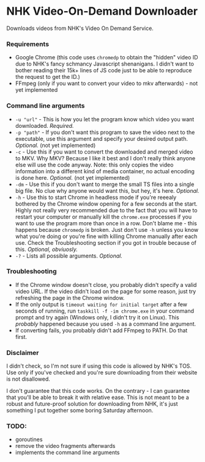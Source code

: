 # NHK Video-On-Demand Downloader

Downloads videos from NHK's Video On Demand Service.

### Requirements
- Google Chrome (this code uses `chromedp` to obtain the "hidden" video ID due to NHK's fancy schmancy Javascript shenanigans. I didn't want to bother reading their 15k+ lines of JS code just to be able to reproduce the request to get the ID.)
- FFmpeg (only if you want to convert your video to mkv afterwards) - not yet implemented

### Command line arguments
- `-u "url"` - This is how you let the program know which video you want downloaded. *Required.*
- `-p "path"` - If you don't want this program to save the video next to the executable, use this argument and specify your desired output path. *Optional.* (not yet implemented)
- `-c` - Use this if you want to convert the downloaded and merged video to MKV. Why MKV? Because I like it best and I don't really think anyone else will use the code anyway. Note: this only copies the video information into a different kind of media container, no actual encoding is done here. *Optional.* (not yet implemented)
- `-dm` - Use this if you don't want to merge the small TS files into a single big file. No clue why anyone would want this, but hey, it's here. *Optional.* 
- `-h` - Use this to start Chrome in headless mode if you're reeealy bothered by the Chrome window opening for a few seconds at the start. Highly not really very recommended due to the fact that you will have to restart your computer or manually kill the `chrome.exe` processes if you want to use the program more than once in a row. Don't blame me - this happens because `chromedp` is broken. Just don't use `-h` unless you know what you're doing or you're fine with killing Chrome manually after each use. Check the Troubleshooting section if you got in trouble because of this. *Optional, obviuosly.*
- `-?` - Lists all possible arguments. *Optional.*

### Troubleshooting
- If the Chrome window doesn't close, you probably didn't specify a valid video URL. If the video didn't load on the page for some reason, just try refreshing the page in the Chrome window.
- If the only output is `timeout waiting for initial target` after a few seconds of running, run `taskkill -f -im chrome.exe` in your command prompt and try again (Windows only, I didn't try it on Linux). This *probably* happened because you used `-h` as a command line argument.  
- If converting fails, you probably didn't add FFmpeg to PATH. Do that first.


### Disclaimer
I didn't check, so I'm not sure if using this code is allowed by NHK's TOS. Use only if you've checked and you're sure downloading from their website is not disallowed.

I don't guarantee that this code works. On the contrary - I can guarantee that you'll be able to break it with relative ease. This is not meant to be a robust and future-proof solution for downloading from NHK, it's just something I put together some boring Saturday afternoon.

### TODO:
- goroutines
- remove the video fragments afterwards
- implements the command line arguments  
